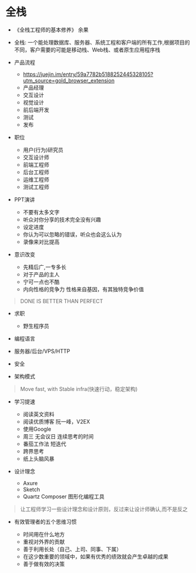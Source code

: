# 全栈

- 《全栈工程师的基本修养》 余果
- 全栈: 一个能处理数据库、服务器、系统工程和客户端的所有工作,根据项目的不同，客户需要的可能是移动栈、Web栈、或者原生应用程序栈

- 产品流程

  - <https://juejin.im/entry/59a7782b5188252445328105?utm_source=gold_browser_extension>
  - 产品经理
  - 交互设计
  - 视觉设计
  - 前后端开发
  - 测试
  - 发布

- 职位

  - 用户(行为)研究员
  - 交互设计师
  - 前端工程师
  - 后台工程师
  - 运维工程师
  - 测试工程师

- PPT演讲

  - 不要有太多文字
  - 听众对你分享的技术完全没有兴趣
  - 设定进度
  - 你认为可以忽略的错误，听众也会这么认为
  - 录像来对比提高

- 意识改变

  - 先精后广,一专多长
  - 对于产品的主人
  - 宁可一点也不酷
  - 内向性格的竞争力 性格来自基因，有其独特竞争价值

> DONE IS BETTER THAN PERFECT

- 求职

  - 野生程序员

- 编程语言

- 服务器/后台/VPS/HTTP

- 安全

- 架构模式

> Move fast, with Stable infra(快速行动，稳定架构)

- 学习提速

  - 阅读英文资料
  - 阅读优质博客 阮一峰，V2EX
  - 使用Google
  - 周三 无会议日 连续思考的时间
  - 番茄工作法 短迭代
  - 跨界思考
  - 纸上头脑风暴

- 设计理念

  - Axure
  - Sketch
  - Quartz Composer 图形化编程工具

> 让工程师学习一些设计理念和设计原则，反过来让设计师确认,而不是反之

- 有效管理者的五个思维习惯

  - 时间用在什么地方
  - 重视对外界的贡献
  - 善于利用长处（自己、上司、同事、下属）
  - 在这少数重要的领域中，如果有优秀的绩效就会产生卓越的成果
  - 善于做有效的决策
